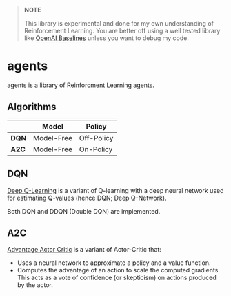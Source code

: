 > **NOTE**
>
> This library is experimental and done for my own understanding of Reinforcement Learning. You are better off using a well tested library like [OpenAI Baselines][3] unless you want to debug my code.

# agents

agents is a library of Reinforcment Learning agents.

## Algorithms

|         | Model      | Policy     |
|---------|------------|------------|
| **DQN** | Model-Free | Off-Policy |
| **A2C** | Model-Free | On-Policy  |

## DQN

[Deep Q-Learning][1] is a variant of Q-learning with a deep neural network used for estimating Q-values (hence DQN; Deep Q-Network).

Both DQN and DDQN (Double DQN) are implemented.

## A2C

[Advantage Actor Critic][2] is a variant of Actor-Critic that:
- Uses a neural network to approximate a policy and a value function.
- Computes the advantage of an action to scale the computed gradients. This acts as a vote of confidence (or skepticism) on actions produced by the actor.

[1]: https://en.wikipedia.org/wiki/Q-learning#Deep_Q-learning
[2]: https://hackernoon.com/intuitive-rl-intro-to-advantage-actor-critic-a2c-4ff545978752
[3]: https://github.com/openai/baselines